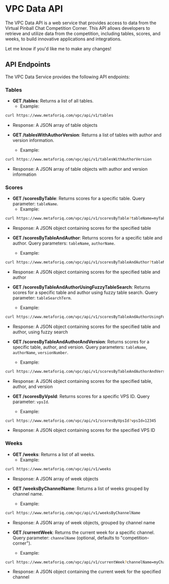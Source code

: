 # VPC Data API

The VPC Data API is a web service that provides access to data from the Virtual Pinball Chat Competition Corner. This API allows developers to retrieve and utilize data from the competition, including tables, scores, and weeks, to build innovative applications and integrations.

Let me know if you'd like me to make any changes!

## **API Endpoints**

The VPC Data Service provides the following API endpoints:

### Tables

- **GET /tables**: Returns a list of all tables.
  - Example:

```bash
curl https://www.metaforiq.com/vpc/api/v1/tables
```

- Response: A JSON array of table objects

- **GET /tablesWithAuthorVersion**: Returns a list of tables with author and version information.
  - Example:

```bash
curl https://www.metaforiq.com/vpc/api/v1/tablesWithAuthorVersion
```

- Response: A JSON array of table objects with author and version information

### Scores

- **GET /scoresByTable**: Returns scores for a specific table. Query parameter: `tableName`.
  - Example:

```bash
curl https://www.metaforiq.com/vpc/api/v1/scoresByTable?tableName=myTable
```

- Response: A JSON object containing scores for the specified table

- **GET /scoresByTableAndAuthor**: Returns scores for a specific table and author. Query parameters: `tableName`, `authorName`.
  - Example:

```bash
curl https://www.metaforiq.com/vpc/api/v1/scoresByTableAndAuthor?tableName=myTable&authorName=johnDoe
```

- Response: A JSON object containing scores for the specified table and author

- **GET /scoresByTableAndAuthorUsingFuzzyTableSearch**: Returns scores for a specific table and author using fuzzy table search. Query parameter: `tableSearchTerm`.
  - Example:

```bash
curl https://www.metaforiq.com/vpc/api/v1/scoresByTableAndAuthorUsingFuzzyTableSearch?tableSearchTerm=myTable
```

- Response: A JSON object containing scores for the specified table and author, using fuzzy search

- **GET /scoresByTableAndAuthorAndVersion**: Returns scores for a specific table, author, and version. Query parameters: `tableName`, `authorName`, `versionNumber`.
  - Example:

```bash
curl https://www.metaforiq.com/vpc/api/v1/scoresByTableAndAuthorAndVersion?tableName=myTable&authorName=johnDoe&versionNumber=1.0
```

- Response: A JSON object containing scores for the specified table, author, and version

- **GET /scoresByVpsId**: Returns scores for a specific VPS ID. Query parameter: `vpsId`.
  - Example:

```bash
curl https://www.metaforiq.com/vpc/api/v1/scoresByVpsId?vpsId=12345
```

- Response: A JSON object containing scores for the specified VPS ID

### Weeks

- **GET /weeks**: Returns a list of all weeks.
  - Example:

```bash
curl https://www.metaforiq.com/vpc/api/v1/weeks
```

- Response: A JSON array of week objects

- **GET /weeksByChannelName**: Returns a list of weeks grouped by channel name.
  - Example:

```bash
curl https://www.metaforiq.com/vpc/api/v1/weeksByChannelName
```

- Response: A JSON array of week objects, grouped by channel name

- **GET /currentWeek**: Returns the current week for a specific channel. Query parameter: `channelName` (optional, defaults to "competition-corner").
  - Example:

```bash
curl https://www.metaforiq.com/vpc/api/v1/currentWeek?channelName=myChannel
```

- Response: A JSON object containing the current week for the specified channel
